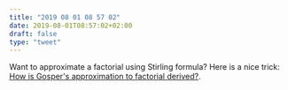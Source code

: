 ```yaml
---
title: "2019 08 01 08 57 02"
date: 2019-08-01T08:57:02+02:00
draft: false
type: "tweet"
---
```

Want to approximate a factorial using Stirling formula? Here is a nice trick: [How is Gosper's approximation to factorial derived?](https://math.stackexchange.com/questions/2205128/how-is-gospers-approximation-to-factorial-derived).
